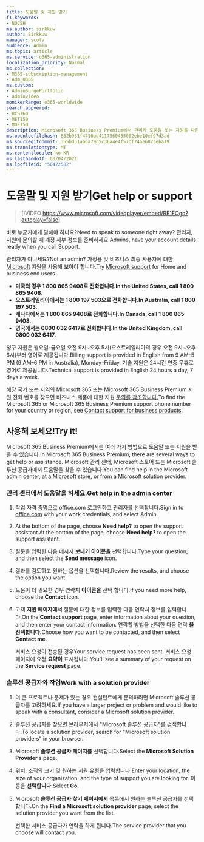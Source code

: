 ```yaml
---
title: 도움말 및 지원 받기
f1.keywords:
- NOCSH
ms.author: sirkkuw
author: Sirkkuw
manager: scotv
audience: Admin
ms.topic: article
ms.service: o365-administration
localization_priority: Normal
ms.collection:
- M365-subscription-management
- Adm_O365
ms.custom:
- AdminSurgePortfolio
- adminvideo
monikerRange: o365-worldwide
search.appverid:
- BCS160
- MET150
- MOE150
description: Microsoft 365 Business Premium에서 관리자 도움말 또는 지원을 다운로드하는 방법을 알아보하세요.
ms.openlocfilehash: 852b931f4710ad4117560485002ebe10ef97d3ad
ms.sourcegitcommit: 355bd51ab6a79d5c36a4e4f57df74ae6873eba19
ms.translationtype: MT
ms.contentlocale: ko-KR
ms.lasthandoff: 03/04/2021
ms.locfileid: "50422582"
---
```

# <a name="get-help-or-support"></a><span data-ttu-id="51167-103">도움말 및 지원 받기</span><span class="sxs-lookup"><span data-stu-id="51167-103">Get help or support</span></span>

> [!VIDEO https://www.microsoft.com/videoplayer/embed/RE1FOgo?autoplay=false]

<span data-ttu-id="51167-104">바로 누군가에게 말해야 하나요?</span><span class="sxs-lookup"><span data-stu-id="51167-104">Need to speak to someone right away?</span></span> <span data-ttu-id="51167-105">관리자, 지원에 문의할 때 계정 세부 정보를 준비하세요.</span><span class="sxs-lookup"><span data-stu-id="51167-105">Admins, have your account details ready when you call Support.</span></span>

<span data-ttu-id="51167-106">관리자가 아니세요?</span><span class="sxs-lookup"><span data-stu-id="51167-106">Not an admin?</span></span> <span data-ttu-id="51167-107">가정용 및 비즈니스 최종 사용자에 대한 [Microsoft](https://go.microsoft.com/fwlink/?linkid=860695) 지원을 사용해 보아야 합니다.</span><span class="sxs-lookup"><span data-stu-id="51167-107">Try [Microsoft support](https://go.microsoft.com/fwlink/?linkid=860695) for Home and business end users.</span></span>

- <span data-ttu-id="51167-108">**미국의 경우 1 800 865 9408로 전화합니다.**</span><span class="sxs-lookup"><span data-stu-id="51167-108">**In the United States, call 1 800 865 9408**.</span></span>
- <span data-ttu-id="51167-109">**오스트레일리아에서는 1 800 197 503으로 전화합니다.**</span><span class="sxs-lookup"><span data-stu-id="51167-109">**In Australia, call 1 800 197 503**.</span></span>
- <span data-ttu-id="51167-110">**캐나다에서는 1 800 865 9408로 전화합니다.**</span><span class="sxs-lookup"><span data-stu-id="51167-110">**In Canada, call 1 800 865 9408**.</span></span>
- <span data-ttu-id="51167-111">**영국에서는 0800 032 6417로 전화합니다.**</span><span class="sxs-lookup"><span data-stu-id="51167-111">**In the United Kingdom, call 0800 032 6417**.</span></span>

<span data-ttu-id="51167-112">청구 지원은 월요일-금요일 오전 9시~오후 5시(오스트레일리아의 경우 오전 9시~오후 6시)부터 영어로 제공됩니다.</span><span class="sxs-lookup"><span data-stu-id="51167-112">Billing support is provided in English from 9 AM–5 PM (9 AM–6 PM in Australia), Monday–Friday.</span></span>
<span data-ttu-id="51167-113">기술 지원은 24시간 연중 무휴로 영어로 제공됩니다.</span><span class="sxs-lookup"><span data-stu-id="51167-113">Technical support is provided in English 24 hours a day, 7 days a week.</span></span>

<span data-ttu-id="51167-114">해당 국가 또는 지역의 Microsoft 365 또는 Microsoft 365 Business Premium 지원 전화 번호를 찾으면 비즈니스 제품에 대한 지원 [문의를 참조합니다.](https://support.microsoft.com/office/32a17ca7-6fa0-4870-8a8d-e25ba4ccfd4b)</span><span class="sxs-lookup"><span data-stu-id="51167-114">To find the Microsoft 365 or Microsoft 365 Business Premium support phone number for your country or region, see [Contact support for business products](https://support.microsoft.com/office/32a17ca7-6fa0-4870-8a8d-e25ba4ccfd4b).</span></span>

## <a name="try-it"></a><span data-ttu-id="51167-115">사용해 보세요!</span><span class="sxs-lookup"><span data-stu-id="51167-115">Try it!</span></span>

<span data-ttu-id="51167-116">Microsoft 365 Business Premium에서는 여러 가지 방법으로 도움말 또는 지원을 받을 수 있습니다.</span><span class="sxs-lookup"><span data-stu-id="51167-116">In Microsoft 365 Business Premium, there are several ways to get help or assistance.</span></span> <span data-ttu-id="51167-117">Microsoft 관리 센터, Microsoft 스토어 또는 Microsoft 솔루션 공급자에서 도움말을 찾을 수 있습니다.</span><span class="sxs-lookup"><span data-stu-id="51167-117">You can find help in the Microsoft admin center, at a Microsoft store, or from a Microsoft solution provider.</span></span>

### <a name="get-help-in-the-admin-center"></a><span data-ttu-id="51167-118">관리 센터에서 도움말을 하세요.</span><span class="sxs-lookup"><span data-stu-id="51167-118">Get help in the admin center</span></span>

1. <span data-ttu-id="51167-119">작업 자격 [증명으로](https://office.com) office.com 로그인하고 관리자를 선택합니다.</span><span class="sxs-lookup"><span data-stu-id="51167-119">Sign in to [office.com](https://office.com) with your work credentials, and select Admin.</span></span>
1. <span data-ttu-id="51167-120">At the bottom of the page, choose **Need help?** to open the support assistant.</span><span class="sxs-lookup"><span data-stu-id="51167-120">At the bottom of the page, choose **Need help?** to open the support assistant.</span></span>
1. <span data-ttu-id="51167-121">질문을 입력한 다음 메시지 **보내기 아이콘을** 선택합니다.</span><span class="sxs-lookup"><span data-stu-id="51167-121">Type your question, and then select the **Send message** icon.</span></span>
1. <span data-ttu-id="51167-122">결과를 검토하고 원하는 옵션을 선택합니다.</span><span class="sxs-lookup"><span data-stu-id="51167-122">Review the results, and choose the option you want.</span></span>
1. <span data-ttu-id="51167-123">도움이 더 필요한 경우 연락처 **아이콘을** 선택 합니다.</span><span class="sxs-lookup"><span data-stu-id="51167-123">If you need more help, choose the **Contact** icon.</span></span>
1. <span data-ttu-id="51167-124">고객 **지원 페이지에서** 질문에 대한 정보를 입력한 다음 연락처 정보를 입력합니다.</span><span class="sxs-lookup"><span data-stu-id="51167-124">On the **Contact support** page, enter information about your question, and then enter your contact information.</span></span> <span data-ttu-id="51167-125">연락할 방법을 선택한 다음 연락 **을 선택합니다.**</span><span class="sxs-lookup"><span data-stu-id="51167-125">Choose how you want to be contacted, and then select **Contact me**.</span></span>

    <span data-ttu-id="51167-126">서비스 요청이 전송된 경우</span><span class="sxs-lookup"><span data-stu-id="51167-126">Your service request has been sent.</span></span> <span data-ttu-id="51167-127">서비스 요청 페이지에 요청 **요약이** 표시됩니다.</span><span class="sxs-lookup"><span data-stu-id="51167-127">You'll see a summary of your request on the **Service request** page.</span></span>

### <a name="work-with-a-solution-provider"></a><span data-ttu-id="51167-128">솔루션 공급자와 작업</span><span class="sxs-lookup"><span data-stu-id="51167-128">Work with a solution provider</span></span>

1. <span data-ttu-id="51167-129">더 큰 프로젝트나 문제가 있는 경우 컨설턴트에게 문의하려면 Microsoft 솔루션 공급자를 고려하세요.</span><span class="sxs-lookup"><span data-stu-id="51167-129">If you have a larger project or problem and would like to speak with a consultant, consider a Microsoft solution provider.</span></span>
1. <span data-ttu-id="51167-130">솔루션 공급자를 찾으면 브라우저에서 "Microsoft 솔루션 공급자"를 검색합니다.</span><span class="sxs-lookup"><span data-stu-id="51167-130">To locate a solution provider, search for "Microsoft solution providers" in your browser.</span></span>
1. <span data-ttu-id="51167-131">Microsoft **솔루션 공급자 페이지를** 선택합니다.</span><span class="sxs-lookup"><span data-stu-id="51167-131">Select the **Microsoft Solution Provider** s page.</span></span>
1. <span data-ttu-id="51167-132">위치, 조직의 크기 및 원하는 지원 유형을 입력합니다.</span><span class="sxs-lookup"><span data-stu-id="51167-132">Enter your location, the size of your organization, and the type of support you are looking for.</span></span> <span data-ttu-id="51167-133">이동을 **선택합니다.**</span><span class="sxs-lookup"><span data-stu-id="51167-133">Select **Go**.</span></span>
1. <span data-ttu-id="51167-134">Microsoft **솔루션 공급자 찾기 페이지에서** 목록에서 원하는 솔루션 공급자를 선택합니다.</span><span class="sxs-lookup"><span data-stu-id="51167-134">On the **Find a Microsoft solution provider** page, select the solution provider you want from the list.</span></span>

    <span data-ttu-id="51167-135">선택한 서비스 공급자가 연락을 하게 됩니다.</span><span class="sxs-lookup"><span data-stu-id="51167-135">The service provider that you choose will contact you.</span></span>